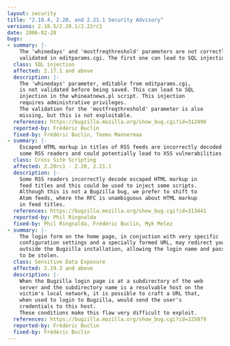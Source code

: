 ```yaml
---
layout: security
title: "2.18.4, 2.20, and 2.21.1 Security Advisory"
versions: 2.18.5/2.20.1/2.22rc1
date: 2006-02-20
bugs:
- summary: |-
    The 'whinedays' and 'mostfreqthreshold' parameters are not correctly
    validated in editparams.cgi. The first one can lead to SQL injection.
  class: SQL injection
  affected: 2.17.1 and above
  description: |-
    The 'whinedays' parameter, editable from editparams.cgi,
    is not validated before being saved. This can lead to SQL
    injection in the whineatnews.pl script. This injection
    requires administrative privileges.
    The validation for the 'mostfreqthreshold' parameter is also
    missing, but this is not exploitable.
  references: https://bugzilla.mozilla.org/show_bug.cgi?id=312498
  reported-by: Frédéric Buclin
  fixed-by: Frédéric Buclin, Teemu Mannermaa
- summary: |-
    Escaped HTML markup in titles of RSS feeds are incorrectly decoded by
    some RSS readers and could potentially lead to XSS vulnerabilities.
  class: Cross Site Scripting
  affected: 2.20rc1 - 2.20, 2.21.1
  description: |-
    Some RSS readers incorrectly decode escaped HTML markup in
    feed titles and this could be used to inject some scripts.
    Although this is not a Bugzilla bug, we prefer to shift to
    Atom feeds, where the RFC is unambiguous about HTML markup
    in feed titles.
  references: https://bugzilla.mozilla.org/show_bug.cgi?id=313441
  reported-by: Phil Ringnalda
  fixed-by: Phil Ringnalda, Frédéric Buclin, Myk Melez
- summary: |-
    The login form on the home page, in conjuction with very specific
    configuration settings and a specially formed URL, may redirect you
    outside the Bugzilla installation, allowing the login name and password
    to be stolen.
  class: Sensitive Data Exposure
  affected: 2.19.3 and above
  description: |-
    When the Bugzilla login page is at a subdirectory of the web
    server and the subdirectory name is a resolvable host on the
    victim's local network, it is possible to craft a URL that,
    when used to login to Bugzilla, would send the user's
    credentials to this host.
    These conditions make this flaw very difficult to exploit.
  references: https://bugzilla.mozilla.org/show_bug.cgi?id=325079
  reported-by: Frédéric Buclin
  fixed-by: Frédéric Buclin
---
```

